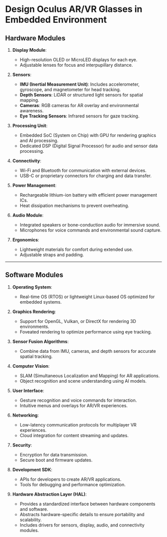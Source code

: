 # Design Oculus AR/VR Glasses in Embedded Environment

## Hardware Modules

1. **Display Module**:
   - High-resolution OLED or MicroLED displays for each eye.
   - Adjustable lenses for focus and interpupillary distance.

2. **Sensors**:
   - **IMU (Inertial Measurement Unit)**: Includes accelerometer, gyroscope, and magnetometer for head tracking.
   - **Depth Sensors**: LiDAR or structured light sensors for spatial mapping.
   - **Cameras**: RGB cameras for AR overlay and environmental awareness.
   - **Eye Tracking Sensors**: Infrared sensors for gaze tracking.

3. **Processing Unit**:
   - Embedded SoC (System on Chip) with GPU for rendering graphics and AI processing.
   - Dedicated DSP (Digital Signal Processor) for audio and sensor data processing.

4. **Connectivity**:
   - Wi-Fi and Bluetooth for communication with external devices.
   - USB-C or proprietary connectors for charging and data transfer.

5. **Power Management**:
   - Rechargeable lithium-ion battery with efficient power management ICs.
   - Heat dissipation mechanisms to prevent overheating.

6. **Audio Module**:
   - Integrated speakers or bone-conduction audio for immersive sound.
   - Microphones for voice commands and environmental sound capture.

7. **Ergonomics**:
   - Lightweight materials for comfort during extended use.
   - Adjustable straps and padding.

---

## Software Modules

1. **Operating System**:
   - Real-time OS (RTOS) or lightweight Linux-based OS optimized for embedded systems.

2. **Graphics Rendering**:
   - Support for OpenGL, Vulkan, or DirectX for rendering 3D environments.
   - Foveated rendering to optimize performance using eye tracking.

3. **Sensor Fusion Algorithms**:
   - Combine data from IMU, cameras, and depth sensors for accurate spatial tracking.

4. **Computer Vision**:
   - SLAM (Simultaneous Localization and Mapping) for AR applications.
   - Object recognition and scene understanding using AI models.

5. **User Interface**:
   - Gesture recognition and voice commands for interaction.
   - Intuitive menus and overlays for AR/VR experiences.

6. **Networking**:
   - Low-latency communication protocols for multiplayer VR experiences.
   - Cloud integration for content streaming and updates.

7. **Security**:
   - Encryption for data transmission.
   - Secure boot and firmware updates.

8. **Development SDK**:
   - APIs for developers to create AR/VR applications.
   - Tools for debugging and performance optimization.

9. **Hardware Abstraction Layer (HAL)**:
   - Provides a standardized interface between hardware components and software.
   - Abstracts hardware-specific details to ensure portability and scalability.
   - Includes drivers for sensors, display, audio, and connectivity modules.
